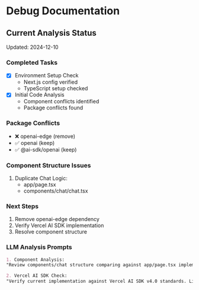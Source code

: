 # Debug Documentation

## Current Analysis Status
Updated: 2024-12-10

### Completed Tasks
- [x] Environment Setup Check
  - Next.js config verified
  - TypeScript setup checked
- [x] Initial Code Analysis
  - Component conflicts identified
  - Package conflicts found

### Package Conflicts
- ❌ openai-edge (remove)
- ✅ openai (keep)
- ✅ @ai-sdk/openai (keep)

### Component Structure Issues
1. Duplicate Chat Logic:
   - app/page.tsx
   - components/chat/chat.tsx

### Next Steps
1. Remove openai-edge dependency
2. Verify Vercel AI SDK implementation
3. Resolve component structure

### LLM Analysis Prompts
```markdown
1. Component Analysis:
"Review components/chat structure comparing against app/page.tsx implementation. Identify overlapping functionality and recommend consolidation strategy."

2. Vercel AI SDK Check:
"Verify current implementation against Vercel AI SDK v4.0 standards. List any deprecated patterns or API misuse."
```